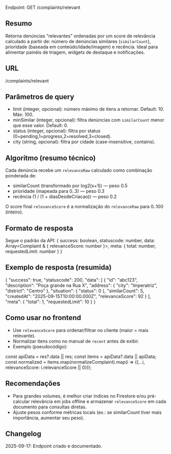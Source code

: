 Endpoint: GET /complaints/relevant

## Resumo

Retorna denúncias "relevantes" ordenadas por um score de relevância calculado a partir de: número de denúncias similares (`similarCount`), prioridade (baseada em conteúdo/idade/imagem) e recência. Ideal para alimentar painéis de triagem, widgets de destaque e notificações.

## URL

/complaints/relevant

## Parâmetros de query

- limit (integer, opcional): número máximo de itens a retornar. Default: 10. Máx: 100.
- minSimilar (integer, opcional): filtra denúncias com `similarCount` menor que esse valor. Default: 0.
- status (integer, opcional): filtra por status (0=pending,1=progress,2=resolved,3=closed).
- city (string, opcional): filtra por cidade (case-insensitive, contains).

## Algoritmo (resumo técnico)

Cada denúncia recebe um `relevanceRaw` calculado como combinação ponderada de:

- similarCount (transformado por log2(x+1)) — peso 0.5
- prioridade (mapeada para 0..3) — peso 0.3
- recência (1 / (1 + diasDesdeCriacao)) — peso 0.2

O score final `relevanceScore` é a normalização do `relevanceRaw` para 0..100 (inteiro).

## Formato de resposta

Segue o padrão da API:
{
success: boolean,
statuscode: number,
data: Array<Complaint & { relevanceScore: number }>,
meta: { total: number, requestedLimit: number }
}

## Exemplo de resposta (resumida)

{
"success": true,
"statuscode": 200,
"data": [
{
"id": "abc123",
"description": "Poça grande na Rua X",
"address": { "city": "Imperatriz", "district": "Centro" },
"situation": { "status": 0 },
"similarCount": 5,
"createdAt": "2025-09-15T10:00:00.000Z",
"relevanceScore": 92
}
],
"meta": { "total": 1, "requestedLimit": 10 }
}

## Como usar no frontend

- Use `relevanceScore` para ordenar/filtrar no cliente (maior = mais relevante).
- Normalizar itens como no manual de `recent` antes de exibir.
- Exemplo (pseudocódigo):

const apiData = res?.data || res;
const items = apiData?.data || apiData;
const normalized = items.map(normalizeComplaint).map(i => ({...i, relevanceScore: i.relevanceScore || 0}));

## Recomendações

- Para grandes volumes, é melhor criar índices no Firestore e/ou pré-calcular relevância em jobs offline e armazenar `relevanceScore` em cada documento para consultas diretas.
- Ajuste pesos conforme métricas locais (ex.: se similarCount tiver mais importância, aumentar seu peso).

## Changelog

2025-09-17: Endpoint criado e documentado.
